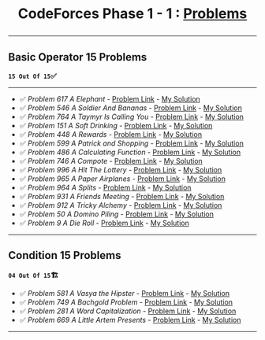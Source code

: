 # <p align="center">CodeForces Phase 1 - 1 : [Problems](https://github.com/cs-MohamedAyman/Problem-Solving-Training/tree/master/level-1/codeforces/phase-1-1)</p>
***

<!-- ✅ *Problem * - [Problem Link]() - [My Solution]() -->

## Basic Operator 15 Problems
**`15 Out Of 15`✅**
***

- ✅ *Problem 617 A Elephant* - [Problem Link](https://codeforces.com/problemset/problem/617/A) - [My Solution](https://github.com/GeorgeBeshay/ProblemSolving/blob/main/CF_Phase_1_1/BasicOperator/P617A_Elephant.java)
- ✅ *Problem 546 A Soldier And Bananas* - [Problem Link](https://codeforces.com/problemset/problem/546/A) - [My Solution](https://github.com/GeorgeBeshay/ProblemSolving/blob/main/CF_Phase_1_1/BasicOperator/P546A_SoldierAndBananas.java)
- ✅ *Problem 764 A Taymyr Is Calling You* - [Problem Link](https://codeforces.com/problemset/problem/764/A) - [My Solution](https://github.com/GeorgeBeshay/ProblemSolving/blob/main/CF_Phase_1_1/BasicOperator/P764A_TaymyrIsCallingYou.java)
- ✅ *Problem 151 A Soft Drinking* - [Problem Link](https://codeforces.com/contest/151/problem/A) - [My Solution](https://github.com/GeorgeBeshay/ProblemSolving/blob/main/CF_Phase_1_1/BasicOperator/P151A_SoftDrinking.java)
- ✅ *Problem 448 A Rewards* - [Problem Link](https://codeforces.com/problemset/problem/448/A) - [My Solution](https://github.com/GeorgeBeshay/ProblemSolving/blob/main/CF_Phase_1_1/BasicOperator/P448A_Rewards.py)
- ✅ *Problem 599 A Patrick and Shopping* - [Problem Link](https://codeforces.com/problemset/problem/599/A) - [My Solution](https://github.com/GeorgeBeshay/ProblemSolving/blob/main/CF_Phase_1_1/BasicOperator/P599A_PatrickAndShopping.py)
- ✅ *Problem 486 A Calculating Function* - [Problem Link](https://codeforces.com/problemset/problem/486/A) - [My Solution](https://github.com/GeorgeBeshay/ProblemSolving/blob/main/CF_Phase_1_1/BasicOperator/P486A_CalculatingFunction.py)
- ✅ *Problem 746 A Compote* - [Problem Link](https://codeforces.com/problemset/746/A) - [My Solution](https://github.com/GeorgeBeshay/ProblemSolving/blob/main/CF_Phase_1_1/BasicOperator/P746A_Compote.py)
- ✅ *Problem 996 A Hit The Lottery* - [Problem Link](https://codeforces.com/contest/996/problem/A) - [My Solution](https://github.com/GeorgeBeshay/ProblemSolving/blob/main/CF_Phase_1_1/BasicOperator/P996A_HitTheLottery.cpp)
- ✅ *Problem 965 A Paper Airplanes* - [Problem Link](https://codeforces.com/problemset/problem/965/A) - [My Solution](https://github.com/GeorgeBeshay/ProblemSolving/blob/main/CF_Phase_1_1/BasicOperator/P965A_PaperAirplanes.cpp)
- ✅ *Problem 964 A Splits* - [Problem Link](https://codeforces.com/problemset/problem/964/A) - [My Solution](https://github.com/GeorgeBeshay/ProblemSolving/blob/main/CF_Phase_1_1/BasicOperator/P964A_Splits.cpp)
- ✅ *Problem 931 A Friends Meeting* - [Problem Link](https://codeforces.com/problemset/problem/931/A) - [My Solution](https://github.com/GeorgeBeshay/ProblemSolving/blob/main/CF_Phase_1_1/BasicOperator/P931A_FriendsMeeting.cpp)
- ✅ *Problem 912 A Tricky Alchemy* - [Problem Link](https://codeforces.com/contest/912/problem/A) - [My Solution](https://github.com/GeorgeBeshay/ProblemSolving/blob/main/CF_Phase_1_1/BasicOperator/P912A_TrickyAlchemy.cpp)
- ✅ *Problem 50 A Domino Piling* - [Problem Link](https://codeforces.com/contest/50/problem/A) - [My Solution](https://github.com/GeorgeBeshay/ProblemSolving/blob/main/CF_Phase_1_1/BasicOperator/P50A_DominoPiling.cpp)
- ✅ *Problem 9 A Die Roll* - [Problem Link](https://codeforces.com/contest/9/problem/A) - [My Solution](https://github.com/GeorgeBeshay/ProblemSolving/blob/main/CF_Phase_1_1/BasicOperator/P9A_DieRoll.cpp)
***
## Condition 15 Problems
**`04 Out Of 15`🏗️**
- ✅ *Problem 581 A Vasya the Hipster* - [Problem Link](https://codeforces.com/problemset/problem/581/A) - [My Solution](https://github.com/GeorgeBeshay/ProblemSolving/blob/main/CF_Phase_1_1/Condition/P581A_VasyaTheHipster.cpp)
- ✅ *Problem 749 A Bachgold Problem* - [Problem Link](https://codeforces.com/contest/749/problem/A) - [My Solution](https://github.com/GeorgeBeshay/ProblemSolving/blob/main/CF_Phase_1_1/Condition/P749A_BachgoldProblem.cpp)
- ✅ *Problem 281 A Word Capitalization* - [Problem Link](https://codeforces.com/problemset/problem/281/A) - [My Solution](https://github.com/GeorgeBeshay/ProblemSolving/blob/main/CF_Phase_1_1/Condition/P281A_WordCapitalization.cpp)
- ✅ *Problem 669 A Little Artem Presents* - [Problem Link](https://codeforces.com/problemset/problem/669/A) - [My Solution](https://github.com/GeorgeBeshay/ProblemSolving/blob/main/CF_Phase_1_1/Condition/P669A_LittleArtemPresents.cpp)
***
